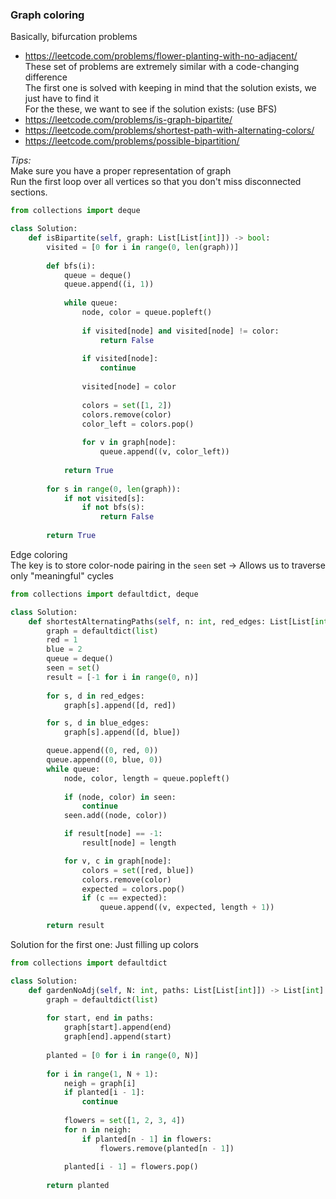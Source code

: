 ### Graph coloring

Basically, bifurcation problems

* https://leetcode.com/problems/flower-planting-with-no-adjacent/ <br />
These set of problems are extremely similar with a code-changing difference <br />
The first one is solved with keeping in mind that the solution exists, we just have to find it <br />
For the these, we want to see if the solution exists: (use BFS)
* https://leetcode.com/problems/is-graph-bipartite/
* https://leetcode.com/problems/shortest-path-with-alternating-colors/
* https://leetcode.com/problems/possible-bipartition/ <br /> 

_Tips:_ <br />
Make sure you have a proper representation of graph <br />
Run the first loop over all vertices so that you don't miss disconnected sections.

```py
from collections import deque

class Solution:
    def isBipartite(self, graph: List[List[int]]) -> bool:
        visited = [0 for i in range(0, len(graph))]
        
        def bfs(i):
            queue = deque()
            queue.append((i, 1))
            
            while queue:
                node, color = queue.popleft()
                
                if visited[node] and visited[node] != color:
                    return False
                
                if visited[node]:
                    continue
                
                visited[node] = color
                
                colors = set([1, 2])
                colors.remove(color)
                color_left = colors.pop()
                
                for v in graph[node]:
                    queue.append((v, color_left))
            
            return True
        
        for s in range(0, len(graph)):
            if not visited[s]:
                if not bfs(s):
                    return False
                
        return True
```
Edge coloring <br />
The key is to store color-node pairing in the `seen` set -> Allows us to traverse only "meaningful" cycles
```py
from collections import defaultdict, deque

class Solution:
    def shortestAlternatingPaths(self, n: int, red_edges: List[List[int]], blue_edges: List[List[int]]) -> List[int]:
        graph = defaultdict(list)
        red = 1
        blue = 2
        queue = deque()
        seen = set()
        result = [-1 for i in range(0, n)]
 
        for s, d in red_edges:
            graph[s].append([d, red])

        for s, d in blue_edges:
            graph[s].append([d, blue])

        queue.append((0, red, 0))
        queue.append((0, blue, 0))
        while queue:
            node, color, length = queue.popleft()
            
            if (node, color) in seen:
                continue
            seen.add((node, color))

            if result[node] == -1:
                result[node] = length

            for v, c in graph[node]:
                colors = set([red, blue])
                colors.remove(color)
                expected = colors.pop()
                if (c == expected):
                    queue.append((v, expected, length + 1))

        return result
```

Solution for the first one: 
Just filling up colors

```py
from collections import defaultdict

class Solution:
    def gardenNoAdj(self, N: int, paths: List[List[int]]) -> List[int]:
        graph = defaultdict(list)
        
        for start, end in paths:
            graph[start].append(end)
            graph[end].append(start)
            
        planted = [0 for i in range(0, N)]
        
        for i in range(1, N + 1):
            neigh = graph[i]
            if planted[i - 1]:
                continue
                
            flowers = set([1, 2, 3, 4])
            for n in neigh:
                if planted[n - 1] in flowers:
                    flowers.remove(planted[n - 1])
                
            planted[i - 1] = flowers.pop()
        
        return planted
```